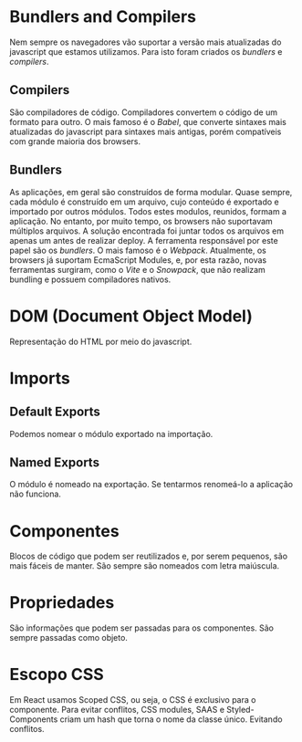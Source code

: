 # Bundlers and Compilers

Nem sempre os navegadores vão suportar a versão mais atualizadas do javascript que estamos utilizamos.
Para isto foram criados os _bundlers_ e _compilers_.

## Compilers

São compiladores de código. Compiladores convertem o código de um formato para outro.
O mais famoso é o _Babel_, que converte sintaxes mais atualizadas do javascript para sintaxes mais antigas,
porém compatíveis com grande maioria dos browsers.

## Bundlers

As aplicações, em geral são construídos de forma modular.
Quase sempre, cada módulo é construído em um arquivo, cujo conteúdo é exportado e importado por outros módulos.
Todos estes modulos, reunidos, formam a aplicação. No entanto, por muito tempo, os browsers não suportavam múltiplos arquivos.
A solução encontrada foi juntar todos os arquivos em apenas um antes de realizar deploy.
A ferramenta responsável por este papel são os _bundlers_. O mais famoso é o _Webpack_.
Atualmente, os browsers já suportam EcmaScript Modules, e, por esta razão, novas ferramentas surgiram, como o _Vite_ e o _Snowpack_,
que não realizam bundling e possuem compiladores nativos.

# DOM (Document Object Model)

Representação do HTML por meio do javascript.

# Imports

## Default Exports

Podemos nomear o módulo exportado na importação.

## Named Exports

O módulo é nomeado na exportação. Se tentarmos renomeá-lo a aplicação não funciona.

# Componentes

Blocos de código que podem ser reutilizados e, por serem pequenos, são mais fáceis de manter.
São sempre são nomeados com letra maiúscula.

# Propriedades

São informações que podem ser passadas para os componentes. São sempre passadas como objeto.

# Escopo CSS

Em React usamos Scoped CSS, ou seja, o CSS é exclusivo para o componente.
Para evitar conflitos, CSS modules, SAAS e Styled-Components criam um hash que torna o nome da classe
único. Evitando conflitos.

